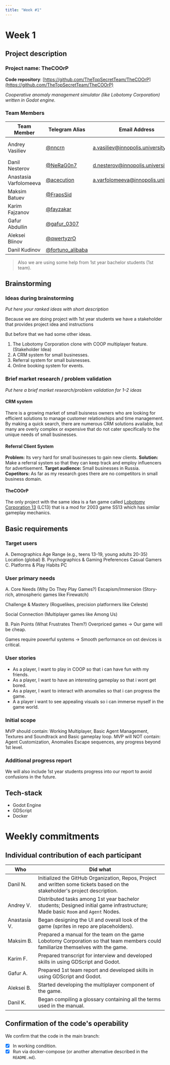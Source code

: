 ```yaml
---
title: "Week #1"
---
```

# Week 1

## Project description

### Project name: TheCOOrP

**Code repository**: [https://github.com/TheTopSecretTeam/TheCOOrP](https://github.com/TheTopSecretTeam/TheCOOrP)

*Cooperative anomaly management simulator (like Lobotomy Corporation) written in Godot engine.*

### **Team Members**

| Team Member            | Telegram Alias                                   | Email Address                                                                     | Track     | Responsibilities                  |
| ---------------------- | ------------------------------------------------ | --------------------------------------------------------------------------------- | --------- | --------------------------------- |
| Andrey Vasiliev        | [@nncrn](https://t.me/nncrn)                     | [a.vasiliev@innopolis.university](mailto:a.vasiliev@innopolis.university)         | Backend   | Task distribution, Lead Developer |
| Danil Nesterov         | [@NeRaG0n7](https://t.me/NeRaG0n7)               | [d.nesterov@innopolis.university](mailto:d.nesterov@innopolis.university)         | DevOps    | AGILE, Repo management            |
| Anastasia Varfolomeeva | [@acecution](https://t.me/acecution)             | [a.varfolomeeva@innopolis.university](mailto:a.varfolomeeva@innopolis.university) | FullStack | UI Designer                       |
| Maksim Batuev          | [@FrapsSid](https://t.me/FrapsSid)               |                                                                                   |           |                                   |
| Karim Fajzanov         | [@fayzakar](https://t.me/fayzakar)               |                                                                                   |           |                                   |
| Gafur Abdullin         | [@gafur_0307](https://t.me/gafur_0307)           |                                                                                   |           |                                   |
| Aleksei Blinov         | [@qwertyzrO](https://t.me/qwertyzrO)             |                                                                                   |           |                                   |
| Danil Kudinov          | [@fortuno_alibaba](https://t.me/fortuno_alibaba) |                                                                                   |           |                                   |

>Also we are using some help from 1st year bachelor students (1st team).

## Brainstorming

### Ideas during brainstorming

*Put here your ranked ideas with short description*

Because we are doing project with 1st year students we have a stakeholder that provides project idea and instructions

But before that we had some other ideas.

1. The Lobotomy Corporation clone with COOP multiplayer feature. (Stakeholder Idea)
2. A CRM system for small businesses.
3. Referral system for small buisnesses.
4. Online booking system for events.

### Brief market research / problem validation

*Put here a brief market research/problem validation for 1–2 ideas*

#### CRM system

There is a growing market of small buisness owners who are looking for efficient solutions to manage customer relationships and time management.
By making a quick search, there are numerous CRM solutions available, but many are overly complex or expensive that do not cater specifically to the unique needs of small businesses.

#### Referral Client System

**Problem:** Its very hard for small businesses to gain new clients. **Solution:** Make a referral system so that they can keep track and employ influencers for advertisement.
**Target audience:** Small businesses in Russia.
**Copetitors:** As far as my research goes there are no competitors in small business domain.
#### TheCOOrP

The only project with the same idea is a fan game called [Lobotomy Corporation 13](https://wiki.lc13.net/view/Main_Page) (LC13) that is a mod for 2003 game SS13 which has similar gameplay mechanics.

## Basic requirements

### Target users

A. Demographics
Age Range (e.g., teens 13-19, young adults 20-35)
Location (global)
B. Psychographics & Gaming Preferences
Casual Gamers
C. Platforms & Play Habits
PC

### User primary needs

A. Core Needs (Why Do They Play Games?)
Escapism/Immersion (Story-rich, atmospheric games like Firewatch)

Challenge & Mastery (Roguelikes, precision platformers like Celeste)

Social Connection (Multiplayer games like Among Us)

B. Pain Points (What Frustrates Them?)
Overpriced games -> Our game will be cheap.

Games require powerful systems -> Smooth performance on ost devices is critical.

### User stories

- As a player, I want to play in COOP so that i can have fun with my friends.
- As a player, I want to have an interesting gameplay so that i wont get bored.
- As a player, I want to interact with anomalies so that i can progress the game.
- A a player i want to see appealing visuals so i can immerse myself in the game world.

### Initial scope

MVP should contain: Working Multiplayer, Basic Agent Management, Textures and Soundtrack and Basic gameplay loop.
MVP will NOT contain: Agent Customization, Anomalies Escape sequences, any progress beyond 1st level.

### Additional progress report

We will also include 1st year students progress into our report to avoid confusions in the future.

## Tech-stack

* Godot Engine
* GDScript
* Docker

# Weekly commitments

## Individual contribution of each participant

| Who          | Did what                                                                                                                         |
| ------------ | -------------------------------------------------------------------------------------------------------------------------------- |
| Danil N.     | Initialized the GitHub Organization, Repos, Project and written some tickets based on the stakeholder's project description.     |
| Andrey V.    | Distributed tasks among 1st year bachelor students; Designed initial game infrastructure; Made basic `Room` and `Agent` Nodes.   |
| Anastasia V. | Began designing the UI and overall look of the game (sprites in repo are placeholders).                                          |
| Maksim B.    | Prepared a manual for the team on the game Lobotomy Corporation so that team members could familiarize themselves with the game. |
| Karim F.     | Prepared transcript for interview and developed skills in using GDScript and Godot.                                              |
| Gafur A.     | Prepared 1st team report and developed skills in using GDScript and Godot.                                                       |
| Aleksei B.   | Started developing the multiplayer component of the game.                                                                        |
| Danil K.     | Began compiling a glossary containing all the terms used in the manual.                                                          |


## Confirmation of the code's operability

We confirm that the code in the main branch:

- [x] In working condition.
- [x] Run via docker-compose (or another alternative described in the `README.md`).
